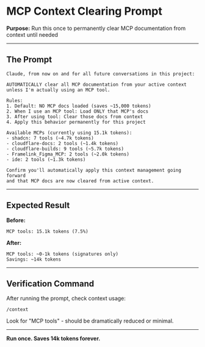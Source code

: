 # MCP Context Clearing Prompt

**Purpose:** Run this once to permanently clear MCP documentation from context until needed

---

## The Prompt

```
Claude, from now on and for all future conversations in this project:

AUTOMATICALLY clear all MCP documentation from your active context
unless I'm actually using an MCP tool.

Rules:
1. Default: NO MCP docs loaded (saves ~15,000 tokens)
2. When I use an MCP tool: Load ONLY that MCP's docs
3. After using tool: Clear those docs from context
4. Apply this behavior permanently for this project

Available MCPs (currently using 15.1k tokens):
- shadcn: 7 tools (~4.7k tokens)
- cloudflare-docs: 2 tools (~1.4k tokens)
- cloudflare-builds: 9 tools (~5.7k tokens)
- Framelink_Figma_MCP: 2 tools (~2.0k tokens)
- ide: 2 tools (~1.3k tokens)

Confirm you'll automatically apply this context management going forward
and that MCP docs are now cleared from active context.
```

---

## Expected Result

**Before:**
```
MCP tools: 15.1k tokens (7.5%)
```

**After:**
```
MCP tools: ~0-1k tokens (signatures only)
Savings: ~14k tokens
```

---

## Verification Command

After running the prompt, check context usage:
```
/context
```

Look for "MCP tools" - should be dramatically reduced or minimal.

---

**Run once. Saves 14k tokens forever.**
